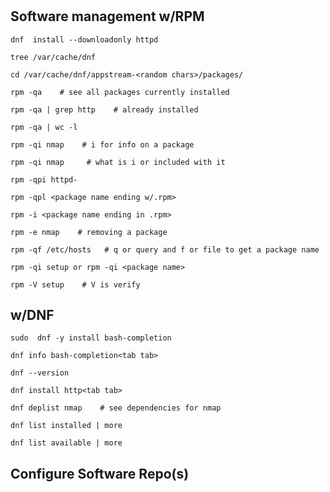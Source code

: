 # 

## Software management w/RPM

    dnf  install --downloadonly httpd

    tree /var/cache/dnf    

    cd /var/cache/dnf/appstream-<random chars>/packages/

    rpm -qa    # see all packages currently installed

    rpm -qa | grep http    # already installed

    rpm -qa | wc -l        

    rpm -qi nmap    # i for info on a package

    rpm -qi nmap     # what is i or included with it

    rpm -qpi httpd-
    
    rpm -qpl <package name ending w/.rpm>

    rpm -i <package name ending in .rpm>

    rpm -e nmap    # removing a package

    rpm -qf /etc/hosts   # q or query and f or file to get a package name

    rpm -qi setup or rpm -qi <package name>

    rpm -V setup    # V is verify

## w/DNF

    sudo  dnf -y install bash-completion

    dnf info bash-completion<tab tab>

    dnf --version

    dnf install http<tab tab>

    dnf deplist nmap    # see dependencies for nmap

    dnf list installed | more

    dnf list available | more

## Configure Software Repo(s)

    
